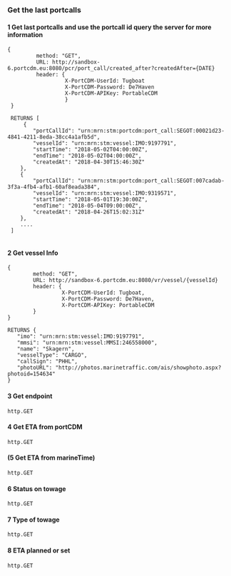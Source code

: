 ### Get the last portcalls

#### 1 Get last portcalls and use the portcall id query the server for more information
```````````
{
         method: "GET",
         URL: http://sandbox-6.portcdm.eu:8080/pcr/port_call/created_after?createdAfter={DATE}
         header: {
                  X-PortCDM-UserId: Tugboat 
                  X-PortCDM-Password: De7Haven
                  X-PortCDM-APIKey: PortableCDM
                  }
 }
 
 RETURNS [
     {
        "portCallId": "urn:mrn:stm:portcdm:port_call:SEGOT:00021d23-4841-4211-8eda-38cc4a1afb5d",
        "vesselId": "urn:mrn:stm:vessel:IMO:9197791",
        "startTime": "2018-05-02T04:00:00Z",
        "endTime": "2018-05-02T04:00:00Z",
        "createdAt": "2018-04-30T15:46:30Z"
    },
    {
        "portCallId": "urn:mrn:stm:portcdm:port_call:SEGOT:007cadab-3f3a-4fb4-afb1-60af8eada384",
        "vesselId": "urn:mrn:stm:vessel:IMO:9319571",
        "startTime": "2018-05-01T19:30:00Z",
        "endTime": "2018-05-04T09:00:00Z",
        "createdAt": "2018-04-26T15:02:31Z"
    },
    ....
 ]
 
 ```````````
 #### 2 Get vessel Info
 ```````````
{
         method: "GET",
         URL: http://sandbox-6.portcdm.eu:8080/vr/vessel/{vesselId}
         header: {
                  X-PortCDM-UserId: Tugboat,
                  X-PortCDM-Password: De7Haven,
                  X-PortCDM-APIKey: PortableCDM
         }
 }
 
 RETURNS {
    "imo": "urn:mrn:stm:vessel:IMO:9197791",
    "mmsi": "urn:mrn:stm:vessel:MMSI:246558000",
    "name": "Skagern",
    "vesselType": "CARGO",
    "callSign": "PHHL",
    "photoURL": "http://photos.marinetraffic.com/ais/showphoto.aspx?photoid=154634"
}
 ```````````
 #### 3 Get endpoint
 ```````````
 http.GET
 ```````````
 #### 4 Get ETA from portCDM
  ```````````
 http.GET
 ```````````
 #### (5 Get ETA from marineTime)
  ```````````
 http.GET
 ```````````
 #### 6 Status on towage
  ```````````
 http.GET
 ```````````
 #### 7 Type of towage
  ```````````
 http.GET
 ```````````
 #### 8 ETA planned or set
  ```````````
 http.GET
 ```````````
